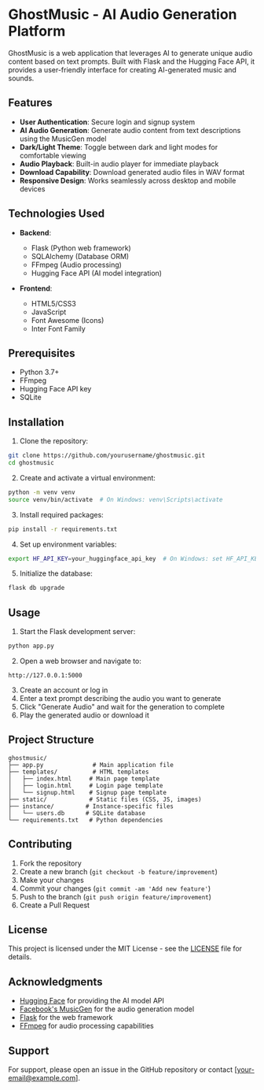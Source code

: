 # GhostMusic - AI Audio Generation Platform

GhostMusic is a web application that leverages AI to generate unique audio content based on text prompts. Built with Flask and the Hugging Face API, it provides a user-friendly interface for creating AI-generated music and sounds.

## Features

- **User Authentication**: Secure login and signup system
- **AI Audio Generation**: Generate audio content from text descriptions using the MusicGen model
- **Dark/Light Theme**: Toggle between dark and light modes for comfortable viewing
- **Audio Playback**: Built-in audio player for immediate playback
- **Download Capability**: Download generated audio files in WAV format
- **Responsive Design**: Works seamlessly across desktop and mobile devices

## Technologies Used

- **Backend**:
  - Flask (Python web framework)
  - SQLAlchemy (Database ORM)
  - FFmpeg (Audio processing)
  - Hugging Face API (AI model integration)

- **Frontend**:
  - HTML5/CSS3
  - JavaScript
  - Font Awesome (Icons)
  - Inter Font Family

## Prerequisites

- Python 3.7+
- FFmpeg
- Hugging Face API key
- SQLite

## Installation

1. Clone the repository:
```bash
git clone https://github.com/yourusername/ghostmusic.git
cd ghostmusic
```

2. Create and activate a virtual environment:
```bash
python -m venv venv
source venv/bin/activate  # On Windows: venv\Scripts\activate
```

3. Install required packages:
```bash
pip install -r requirements.txt
```

4. Set up environment variables:
```bash
export HF_API_KEY=your_huggingface_api_key  # On Windows: set HF_API_KEY=your_huggingface_api_key
```

5. Initialize the database:
```bash
flask db upgrade
```

## Usage

1. Start the Flask development server:
```bash
python app.py
```

2. Open a web browser and navigate to:
```
http://127.0.0.1:5000
```

3. Create an account or log in
4. Enter a text prompt describing the audio you want to generate
5. Click "Generate Audio" and wait for the generation to complete
6. Play the generated audio or download it

## Project Structure

```
ghostmusic/
├── app.py              # Main application file
├── templates/          # HTML templates
│   ├── index.html     # Main page template
│   ├── login.html     # Login page template
│   └── signup.html    # Signup page template
├── static/            # Static files (CSS, JS, images)
├── instance/         # Instance-specific files
│   └── users.db      # SQLite database
└── requirements.txt   # Python dependencies
```

## Contributing

1. Fork the repository
2. Create a new branch (`git checkout -b feature/improvement`)
3. Make your changes
4. Commit your changes (`git commit -am 'Add new feature'`)
5. Push to the branch (`git push origin feature/improvement`)
6. Create a Pull Request

## License

This project is licensed under the MIT License - see the [LICENSE](LICENSE) file for details.

## Acknowledgments

- [Hugging Face](https://huggingface.co/) for providing the AI model API
- [Facebook's MusicGen](https://huggingface.co/facebook/musicgen-small) for the audio generation model
- [Flask](https://flask.palletsprojects.com/) for the web framework
- [FFmpeg](https://ffmpeg.org/) for audio processing capabilities

## Support

For support, please open an issue in the GitHub repository or contact [your-email@example.com].
```